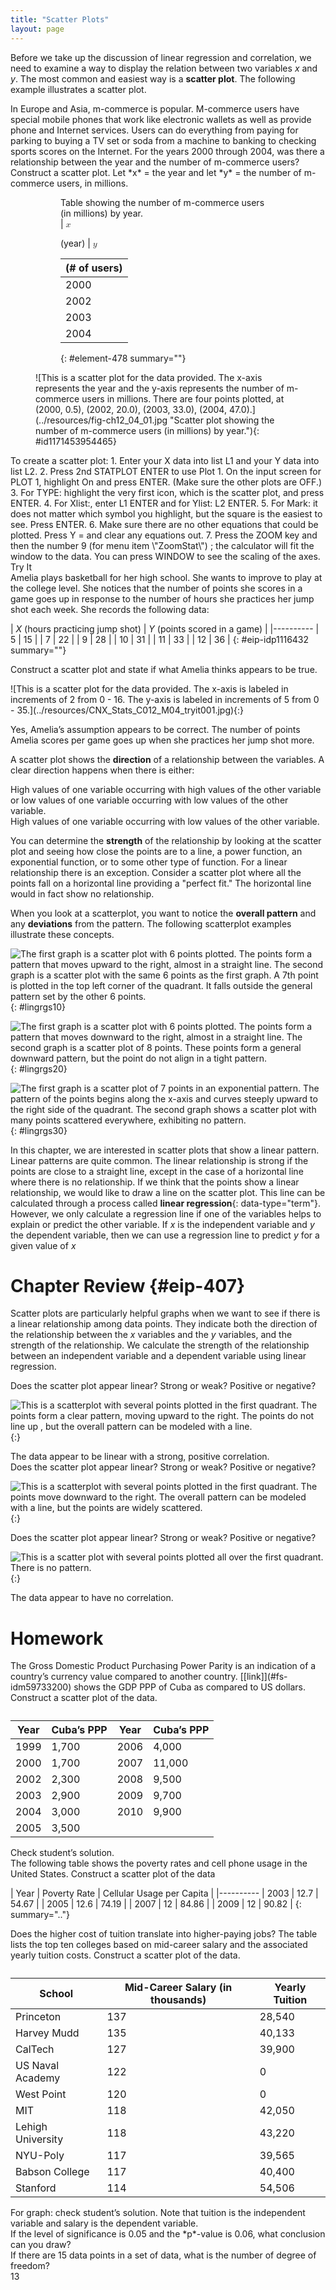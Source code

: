 ```yaml
---
title: "Scatter Plots"
layout: page
---
```



Before we take up the discussion of linear regression and correlation, we need to examine a way to display the relation between two variables *x* and *y*. The most common and easiest way is a **scatter plot**. The following example illustrates a scatter plot.

<div data-type="example" class="example" id="element-777" markdown="1">
In Europe and Asia, m-commerce is popular. M-commerce users have special mobile phones that work like electronic wallets as well as provide phone and Internet services. Users can do everything from paying for parking to buying a TV set or soda from a machine to banking to checking sports scores on the Internet. For the years 2000 through 2004, was there a relationship between the year and the number of m-commerce users? Construct a scatter plot. Let *x* = the year and let *y* = the number of m-commerce users, in millions.

<figure markdown="1" id="linrgs_scater1">
<figure markdown="1" id="id1171451634341" markdown="1">
<figcaption>
Table showing the number of m-commerce users (in millions) by year.
</figcaption>
| <math xmlns="http://www.w3.org/1998/Math/MathML"><mi>x</mi></math>

 (year) | <math xmlns="http://www.w3.org/1998/Math/MathML"><mi>y</mi></math>

 (# of users) |
|----------
| 2000 | 0.5 |
| 2002 | 20.0 |
| 2003 | 33.0 |
| 2004 | 47.0 |
{: #element-478 summary=""}

</figure>
![This is a scatter plot for the data provided. The x-axis represents the year and the y-axis represents the number of m-commerce users in millions. There are four points plotted, at (2000, 0.5), (2002, 20.0), (2003, 33.0), (2004, 47.0).](../resources/fig-ch12_04_01.jpg "Scatter plot showing the number of m-commerce users (in millions) by year."){: #id1171453954465}


</figure>
</div>

<div data-type="note" data-has-label="true" class="note statistics calculator" data-label="" markdown="1">
To create a scatter plot:
1.  Enter your X data into list L1 and your Y data into list L2.
2.  Press 2nd STATPLOT ENTER to use Plot 1. On the input screen for PLOT 1, highlight On and press ENTER. (Make sure the other plots are OFF.)
3.  For TYPE: highlight the very first icon, which is the scatter plot, and press ENTER.
4.  For Xlist:, enter L1 ENTER and for Ylist: L2 ENTER.
5.  For Mark: it does not matter which symbol you highlight, but the square is the easiest to see. Press ENTER.
6.  Make sure there are no other equations that could be plotted. Press Y = and clear any equations out.
7.  Press the ZOOM key and then the number 9 (for menu item \"ZoomStat\") ; the calculator will fit the window to the data. You can press WINDOW to see the scaling of the axes.

</div>

<div data-type="note" data-has-label="true" class="note statistics try" data-label="">
<div data-type="title" class="title">
Try It
</div>
<div data-type="exercise" class="exercise" id="eip-339">
<div data-type="problem" class="problem" id="eip-740" markdown="1">
Amelia plays basketball for her high school. She wants to improve to play at the college level. She notices that the number of points she scores in a game goes up in response to the number of hours she practices her jump shot each week. She records the following data:

| *X* (hours practicing jump shot) | *Y* (points scored in a game) |
|----------
| 5 | 15 |
| 7 | 22 |
| 9 | 28 |
| 10 | 31 |
| 11 | 33 |
| 12 | 36 |
{: #eip-idp1116432 summary=""}

Construct a scatter plot and state if what Amelia thinks appears to be true.

</div>
<div data-type="solution" class="solution" id="eip-859" markdown="1">
![This is a scatter plot for the data provided. The x-axis is labeled in increments of 2 from 0 - 16. The y-axis is labeled in increments of 5 from 0 - 35.](../resources/CNX_Stats_C012_M04_tryit001.jpg){:}


Yes, Amelia’s assumption appears to be correct. The number of points Amelia scores per game goes up when she practices her jump shot more.

</div>
</div>
</div>

A scatter plot shows the **direction** of a relationship between the variables. A clear direction happens when there is either: <div data-type="list" data-list-type="bulleted" id="list1">
<div data-type="item">
High values of one variable occurring with high values of the other variable or low values of one variable occurring with low values of the other variable.
</div>
<div data-type="item">
High values of one variable occurring with low values of the other variable.
</div>
</div>

You can determine the **strength** of the relationship by looking at the scatter plot and seeing how close the points are to a line, a power function, an exponential function, or to some other type of function. For a linear relationship there is an exception. Consider a scatter plot where all the points fall on a horizontal line providing a \"perfect fit.\" The horizontal line would in fact show no relationship.

When you look at a scatterplot, you want to notice the **overall pattern** and any **deviations** from the pattern. The following scatterplot examples illustrate these concepts.

 ![The first graph is a scatter plot with 6 points plotted. The points form a pattern that moves upward to the right, almost in a straight line. The second graph is a scatter plot with the same 6 points as the first graph. A 7th point is plotted in the top left corner of the quadrant. It falls outside the general pattern set by the other 6 points.](../resources/fig-ch12_04_02.jpg){: #lingrgs10}

![The first graph is a scatter plot with 6 points plotted. The points form a pattern that moves downward to the right, almost in a straight line. The second graph is a scatter plot of 8 points. These points form a general downward pattern, but the point do not align in a tight pattern.](../resources/fig-ch12_04_03.jpg){: #lingrgs20}

![The first graph is a scatter plot of 7 points in an exponential pattern. The pattern of the points begins along the x-axis and curves steeply upward to the right side of the quadrant. The second graph shows a scatter plot with many points scattered everywhere, exhibiting no pattern.](../resources/fig-ch12_04_04.jpg){: #lingrgs30}

In this chapter, we are interested in scatter plots that show a linear pattern. Linear patterns are quite common. The linear relationship is strong if the points are close to a straight line, except in the case of a horizontal line where there is no relationship. If we think that the points show a linear relationship, we would like to draw a line on the scatter plot. This line can be calculated through a process called **linear regression**{: data-type="term"}. However, we only calculate a regression line if one of the variables helps to explain or predict the other variable. If *x* is the independent variable and *y* the dependent variable, then we can use a regression line to predict *y* for a given value of *x*

# Chapter Review   {#eip-407}

Scatter plots are particularly helpful graphs when we want to see if there is a linear relationship among data points. They indicate both the direction of the relationship between the *x* variables and the *y* variables, and the strength of the relationship. We calculate the strength of the relationship between an independent variable and a dependent variable using linear regression.

<section data-depth="1" id="eip-98" class="practice">
<div data-type="exercise" class="exercise" id="eip-379">
<div data-type="problem" class="problem" id="eip-474" markdown="1">
Does the scatter plot appear linear? Strong or weak? Positive or negative?

![This is a scatterplot with several points plotted in the first quadrant. The points form a clear pattern, moving upward to the right. The points do not line up , but the overall pattern can be modeled with a line.](../resources/CNX_Stats_C012_M04_item001.jpg){:}


</div>
<div data-type="solution" class="solution" id="eip-206" markdown="1">
The data appear to be linear with a strong, positive correlation.

</div>
</div>
<div data-type="exercise" class="exercise" id="eip-281">
<div data-type="problem" class="problem" id="eip-986" markdown="1">
Does the scatter plot appear linear? Strong or weak? Positive or negative?

![This is a scatterplot with several points plotted in the first quadrant. The points move downward to the right. The overall pattern can be modeled with a line, but the points are widely scattered.](../resources/CNX_Stats_C012_M04_item002.jpg){:}


</div>
</div>
<div data-type="exercise" class="exercise" id="eip-781">
<div data-type="problem" class="problem" id="eip-746" markdown="1">
Does the scatter plot appear linear? Strong or weak? Positive or negative?

![This is a scatter plot with several points plotted all over the first quadrant. There is no pattern.](../resources/CNX_Stats_C012_M04_item003.jpg){:}


</div>
<div data-type="solution" class="solution" id="eip-921" markdown="1">
The data appear to have no correlation.

</div>
</div>
</section>

# Homework

<div data-type="exercise" class="exercise">
<div data-type="problem" class="problem" markdown="1">
The Gross Domestic Product Purchasing Power Parity is an indication of a country’s currency value compared to another country. [[link]](#fs-idm59733200) shows the GDP PPP of Cuba as compared to US dollars. Construct a scatter plot of the data.

<table summary=".."><caption><span data-type="title" /></caption><thead>
<tr>
<th>Year</th>
<th>Cuba’s PPP </th>
<th>Year</th>
<th>Cuba’s PPP</th>
</tr>
</thead><tbody>
<tr>
<td>1999</td>
<td>1,700</td>
<td>2006</td>
<td>4,000</td>
</tr>
<tr>
<td>2000</td>
<td>1,700</td>
<td>2007</td>
<td>11,000</td>
</tr>
<tr>
<td>2002</td>
<td>2,300</td>
<td>2008</td>
<td>9,500</td>
</tr>
<tr>
<td>2003</td>
<td>2,900</td>
<td>2009</td>
<td>9,700</td>
</tr>
<tr>
<td>2004</td>
<td>3,000</td>
<td>2010</td>
<td>9,900</td>
</tr>
<tr>
<td>2005</td>
<td>3,500</td>
<td />
<td />
</tr>
</tbody></table>
</div>
<div data-type="solution" class="solution" markdown="1">
Check student’s solution.

</div>
</div>

<div data-type="exercise" class="exercise">
<div data-type="problem" class="problem" markdown="1">
The following table shows the poverty rates and cell phone usage in the United States. Construct a scatter plot of the data

| Year | Poverty Rate | Cellular Usage per Capita |
|----------
| 2003 | 12.7 | 54.67 |
| 2005 | 12.6 | 74.19 |
| 2007 | 12 | 84.86 |
| 2009 | 12 | 90.82 |
{: summary=".."}

</div>
</div>

<div data-type="exercise" class="exercise">
<div data-type="problem" class="problem" markdown="1">
Does the higher cost of tuition translate into higher-paying jobs? The table lists the top ten colleges based on mid-career salary and the associated yearly tuition costs. Construct a scatter plot of the data.

<table summary=".."><caption><span data-type="title" /></caption><thead>
<tr>
<th>School</th>
<th>Mid-Career Salary (in thousands)</th>
<th>Yearly Tuition</th>
</tr>
</thead><tbody>
<tr>
<td>Princeton</td>
<td>137</td>
<td>28,540</td>
</tr>
<tr>
<td>Harvey Mudd</td>
<td>135</td>
<td>40,133</td>
</tr>
<tr>
<td>CalTech</td>
<td>127</td>
<td>39,900</td>
</tr>
<tr>
<td>US Naval Academy</td>
<td>122</td>
<td>0</td>
</tr>
<tr>
<td>West Point</td>
<td>120</td>
<td>0</td>
</tr>
<tr>
<td>MIT</td>
<td>118</td>
<td>42,050</td>
</tr>
<tr>
<td>Lehigh University</td>
<td>118</td>
<td>43,220</td>
</tr>
<tr>
<td>NYU-Poly</td>
<td>117</td>
<td>39,565</td>
</tr>
<tr>
<td>Babson College</td>
<td>117</td>
<td>40,400</td>
</tr>
<tr>
<td>Stanford</td>
<td>114</td>
<td>54,506</td>
</tr>
</tbody></table>
</div>
<div data-type="solution" class="solution" markdown="1">
For graph: check student’s solution. Note that tuition is the independent variable and salary is the dependent variable.

</div>
</div>

<div data-type="exercise" class="exercise" id="eip-201">
<div data-type="problem" class="problem" id="eip-875" markdown="1">
If the level of significance is 0.05 and the *p*-value is 0.06, what conclusion can you draw?

</div>
</div>

<div data-type="exercise" class="exercise" id="eip-951">
<div data-type="problem" class="problem" id="eip-idm68833888" markdown="1">
If there are 15 data points in a set of data, what is the number of degree of freedom?

</div>
<div data-type="solution" class="solution" id="eip-idm194939824" markdown="1">
13

</div>
</div>

